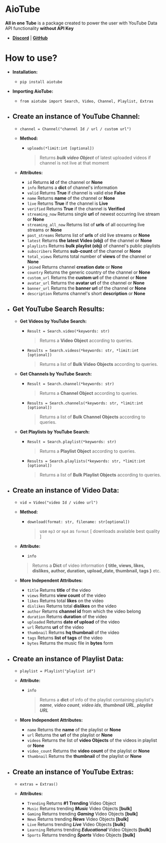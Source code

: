 
# AioTube           
 **All in one Tube** is a package created to power the user with YouTube Data API functionality **without API Key**    
    
 - **[Discord](https://discord.gg/YAFGAaMrTC)** | **[GitHub](https://github.com/jnsougata/AioTube)**
# How to use?         
 - **Installation:**     
    - `pip install aiotube`  
    
 - **Importing AioTube:**     
    - `from aiotube import Search, Video, Channel, Playlist, Extras`   
   
 - **Create an instance of YouTube Channel:** 
   - 
     - `channel = Channel("channel Id / url / custom url") `    
            
     - **Method:**
        - `uploads(*limit:int [optional])`       
             > Returns ***bulk video Object*** of latest uploaded videos if channel is not live at that moment
     - **Attributes:** 
       - `id` Returns **id** of the channel or **None**
       - `info` Returns a **dict** of channel's information
       - `valid` Returns **True** if channel is valid else **False**
       - `name` Returns **name** of the channel or **None**
       - `live` Returns **True** if the channel is **Live**
       - `verified` Returns **True** if the channel is **Verified**
       - `streaming_now` Returns single **url** of newest occurring live stream or **None**
       - `streaming_all_now` Returns list of **urls** of all occurring live streams or **None**
       - `past_streams` Returns list of **urls** of old live streams or **None**
       - `latest` Returns **the latest Video (obj)** of the channel or **None**
       - `playlists` Returns **bulk playlist (obj)** of channel's public playlists
       - `subscribers` Returns **sub-count** of the channel or **None**        
       - `total_views` Returns total number of **views** of the channel or **None**           
       - `joined` Returns channel **creation date** or **None**       
       - `country` Returns the generic country of the channel or **None**      
       - `custom_url` Returns the **custom url** of the channel or **None**
       - `avatar_url` Returns the **avatar url** of the channel or **None**       
       - `banner_url` Returns the **banner url** of the channel or **None**  
       - `description` Returns channel's short **description** or **None**

 - **Get YouTube Search Results:**
   - 
     - **Get Videos by YouTube Search:**     
        - `Result = Search.video(*keywords: str)`   
		       
            > Returns a **Video Object** according to queries. 
			     
        - `Results = Search.videos(*keywords: str, *limit:int [optional])`   
		        
           > Returns a list of **Bulk Video Objects** according to queries.    
           
     - **Get Channels by YouTube Search:**    
       
        - `Result = Search.channel(*keywords: str)`          
             > Returns a **Channel Object** according to queries.     
		  
        - `Results = Search.channels(*keywords: str, *limit:int [optional])`          
	 
           > Returns a list of **Bulk Channel Objects** according to queries.    
           
     - **Get Playlists by YouTube Search:**    
        - `Result = Search.playlist(*keywords: str)`          
             > Returns a **Playlist Object** according to queries. 
		 
        - `Results = Search.playlists(*keywords: str, *limit:int [optional])`
            > Returns a list of **Bulk Playlist Objects** according to queries. 
		 
 - **Create an instance of Video Data:**
   - 
     - `vid = Video("video Id / video url")`
     - **Method:**
       - `download(format: str, filename: str[optional])`
         > use `mp3` or `mp4` as `format` [ downloads available best quality ]
       
     - **Attribute:**     
        - `info`     
         > Returns a **Dict** of video information **{ title, views, likes, dislikes, author, duration, upload_date, thumbnail, tags }** etc.      
      
     - **More Independent Attributes:**          
         - `title`  Returns **title** of the video          
         - `views`  Returns **view count** of the video          
         - `likes`  Returns total **likes** on the video          
         - `dislikes`  Returns total **dislikes** on the video          
         - `author`  Returns **channel id** from which the video belong          
         - `duration`  Returns **duration** of the video          
         - `uploaded`  Returns **date of upload** of the video                   
         - `url` Returns **url** of the video    
         - `thumbnail`  Returns **hq thumbnail** of the video  
         - `tags`  Returns **list of tags** of the video
         - `bytes` Returns the music file in **bytes** form     
 - **Create an instance of Playlist Data:** 
   - 
  
     - `playlist = Playlist("playlist id")`
  
     - **Attribute:**
   
        - `info`   
           > Returns a **dict** of info of the playlist containing playlist's ***name***, ***video count***, ***video ids***, ***thumbnail URL***, ***playlist URL***  
			
     - **More Independent Attributes:**
       - `name`  Returns the **name** of the playlist or **None**  
       - `url`  Returns the **url** of the playlist or **None**
       - `videos`  Returns the list of **video Objects** of the videos in playlist or **None**
       - `video_count`  Returns the **video count** of the playlist or **None**  
       - `thumbnail`  Returns the **thumbnail** of the playlist or **None**  
    
 - **Create an instance of YouTube Extras:**
   - 
      - `extras = Extras()`    
      
      - **Attributes:**    
         - `Trending`  Returns **#1 Trending** Video Object    
         - `Music`  Returns trending ***Music*** Video Objects **[bulk]**   
         - `Gaming`  Returns trending ***Gaming*** Video Objects **[bulk]**    
         - `News`  Returns trending ***News*** Video Objects **[bulk]**    
         - `Live`  Returns trending ***Live*** Video Objects **[bulk]**    
         - `Learning`  Returns trending ***Educational*** Video Objects **[bulk]**    
         - `Sports`  Returns trending ***Sports*** Video Objects **[bulk]**
